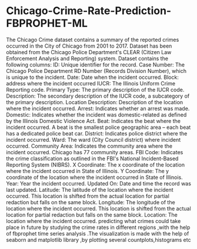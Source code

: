 # Chicago-Crime-Rate-Prediction-FBPROPHET-ML
The Chicago Crime dataset contains a summary of the reported crimes occurred in the City of Chicago from 2001 to 2017.  Dataset has been obtained from the Chicago Police Department's CLEAR (Citizen Law Enforcement Analysis and Reporting) system. Dataset contains the following columns:  ID: Unique identifier for the record. Case Number: The Chicago Police Department RD Number (Records Division Number), which is unique to the incident. Date: Date when the incident occurred. Block: address where the incident occurred IUCR: The Illinois Uniform Crime Reporting code. Primary Type: The primary description of the IUCR code. Description: The secondary description of the IUCR code, a subcategory of the primary description. Location Description: Description of the location where the incident occurred. Arrest: Indicates whether an arrest was made. Domestic: Indicates whether the incident was domestic-related as defined by the Illinois Domestic Violence Act. Beat: Indicates the beat where the incident occurred. A beat is the smallest police geographic area – each beat has a dedicated police beat car.  District: Indicates police district where the incident occurred.  Ward: The ward (City Council district) where incident occurred.  Community Area: Indicates the community area where the incident occurred. Chicago has 77 community areas.  FBI Code: Indicates the crime classification as outlined in the FBI's National Incident-Based Reporting System (NIBRS).  X Coordinate: The x coordinate of the location where the incident occurred in State of Illinois. Y Coordinate: The y coordinate of the location where the incident occurred in State of Illinois. Year: Year the incident occurred. Updated On: Date and time the record was last updated. Latitude: The latitude of the location where the incident occurred. This location is shifted from the actual location for partial redaction but falls on the same block. Longitude: The longitude of the location where the incident occurred. This location is shifted from the actual location for partial redaction but falls on the same block. Location: The location where the incident occurred. predicting what crimes could take place in future by studying the crime rates in different regions ,with the help of fbprophet time series analysis .The visualization is made with the help of seaborn and matplotlib library ,by plotting several countplots,histograms etc
